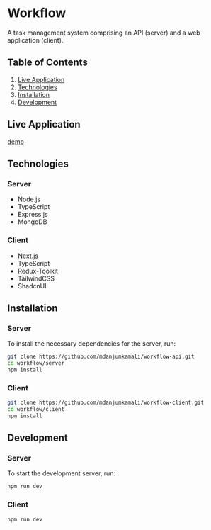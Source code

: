 # Workflow

A task management system comprising an API (server) and a web application (client).

## Table of Contents

1. [Live Application](#live-application)
2. [Technologies](#technologies)
3. [Installation](#installation)
4. [Development](#development)


## Live Application

[demo](https://workflow-client.vercel.app)

## Technologies

### Server

- Node.js
- TypeScript
- Express.js
- MongoDB

### Client


- Next.js
- TypeScript
- Redux-Toolkit
- TailwindCSS
- ShadcnUI
 

## Installation

### Server

To install the necessary dependencies for the server, run:

```bash
git clone https://github.com/mdanjumkamali/workflow-api.git
cd workflow/server
npm install
```

### Client

```bash
git clone https://github.com/mdanjumkamali/workflow-client.git
cd workflow/client
npm install
```

## Development

### Server

To start the development server, run:
```bash
npm run dev
```

### Client

```bash
npm run dev
```


